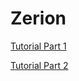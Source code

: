 # Zerion

[Tutorial Part 1](https://youtu.be/zP5F9ITdMqg)

[Tutorial Part 2](https://youtu.be/JqYv4F-WujI)
